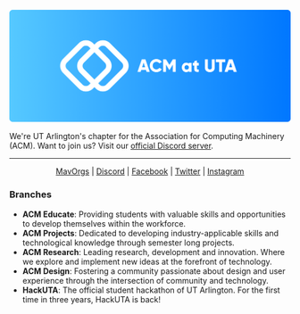 ![Banner](https://raw.githubusercontent.com/acmuta/.github/main/github-logo-banner.png)

We're UT Arlington's chapter for the Association for Computing Machinery (ACM). Want to join us? Visit our [official Discord server](https://lryanle.com/acm).

----

<p align="center">
 <a href="https://acm.uta.edu">MavOrgs</a> |
 <a href="https://lryanle.com/acm">Discord</a> |
 <a href="https://www.facebook.com/utaacm">Facebook</a> |
 <a href="https://twitter.com/uta_acm">Twitter</a> |
 <a href="https://www.instagram.com/acmuta/">Instagram</a>
</p>

### Branches
 - **ACM Educate**: Providing students with valuable skills and opportunities to develop themselves within the workforce.
 - **ACM Projects**: Dedicated to developing industry-applicable skills and technological knowledge through semester long projects.
 - **ACM Research**: Leading research, development and innovation. Where we explore and implement new ideas at the forefront of technology.
 - **ACM Design**: Fostering a community passionate about design and user experience through the intersection of community and technology.
 - **HackUTA**: The official student hackathon of UT Arlington. For the first time in three years, HackUTA is back!

